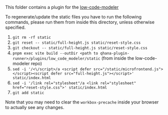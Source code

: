 This folder contains a plugin for the [low-code-modeler](https://github.com/LEQO-Framework/low-code-modeler)

To regenerate/update the static files you have to run the following commands,
please run them from inside this directory, unless otherwise specified.

1. `git rm -rf static`
2. `git reset -- static/full-height.js static/reset-style.css`
3. `git checkout -- static/full-height.js static/reset-style.css`
4. `pnpm exec vite build --outDir <path to qhana-plugin-runner>/plugins/low_code_modeler/static` (from inside the low-code-modeler repo)
5. `sed -i '/<\/script>/a <script defer src="/static/microfrontend.js"></script><script defer src="full-height.js"></script>' static/index.html`
6. `sed -i '/link rel="stylesheet"/a <link rel="stylesheet" href="reset-style.css">' static/index.html`
7. `git add static`

Note that you may need to clear the `workbox-precache` inside your browser to actually see any changes.
